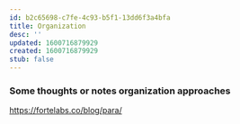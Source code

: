 ```yaml
---
id: b2c65698-c7fe-4c93-b5f1-13dd6f3a4bfa
title: Organization
desc: ''
updated: 1600716879929
created: 1600716879929
stub: false
---
```


### Some thoughts or notes organization approaches

https://fortelabs.co/blog/para/




